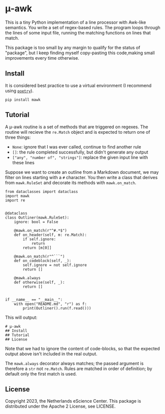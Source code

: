 # μ-awk
This is a tiny Python implementation of a line processor with Awk-like semantics. You write a set of regex-based rules. The program loops through the lines of some input file, running the matching functions on lines that match.

This package is too small by any margin to qualify for the status of "package", but I keep finding myself copy-pasting this code,making small improvements every time otherwise.

## Install
It is considered best practice to use a virtual environment (I recommend using [`poetry`](https://python-poetry.org/)).

```
pip install mawk
```

## Tutorial
A μ-awk routine is a set of methods that are triggered on regexes. The routine will recieve the `re.Match` object and is expected to return one of three things:

* `None`: ignore that I was ever called, continue to find another rule
* `[]`: the rule completed successfully, but didn't generate any output
* `["any", "number of", "strings"]`: replace the given input line with these lines

Suppose we want to create an outline from a Markdown document, we may filter on lines starting with a `#` character.
You then write a class that derives from `mawk.RuleSet` and decorate its methods with `mawk.on_match`.

``` {.python file=test/test_markdown_outliner.py}
from dataclasses import dataclass
import mawk
import re


@dataclass
class Outliner(mawk.RuleSet):
    ignore: bool = False

    @mawk.on_match(r"^#.*$")
    def on_header(self, m: re.Match):
        if self.ignore:
            return
        return [m[0]]

    @mawk.on_match(r"^```")
    def on_codeblock(self, _):
        self.ignore = not self.ignore
        return []

    @mawk.always
    def otherwise(self, _):
        return []


if __name__ == "__main__":
    with open("README.md", "r") as f:
        print(Outliner().run(f.read()))
```

This will output:

```
# μ-awk
## Install
## Tutorial
## License
```

Note that we had to ignore the content of code-blocks, so that the expected output above isn't included in the real output.

The `mawk.always` decorator always matches; the passed argument is therefore a `str` not `re.Match`. Rules are matched in order of definition; by default only the first match is used.

## License
Copyright 2023, the Netherlands eScience Center.
This package is distributed under the Apache 2 License, see LICENSE.
